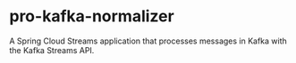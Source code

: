 # pro-kafka-normalizer
A Spring Cloud Streams application that processes messages in Kafka with the Kafka Streams API.
